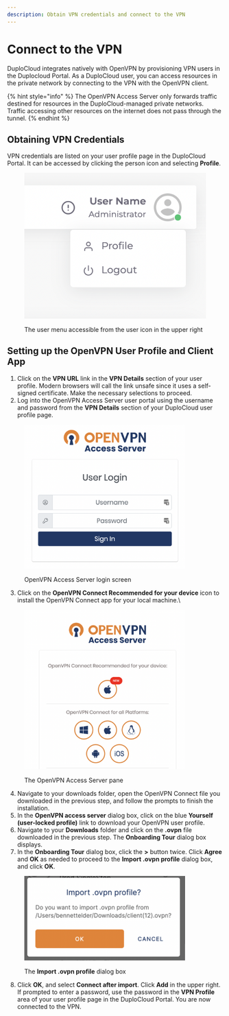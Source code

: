 ```yaml
---
description: Obtain VPN credentials and connect to the VPN
---
```


# Connect to the VPN

DuploCloud integrates natively with OpenVPN by provisioning VPN users in the Duplocloud Portal. As a DuploCloud user, you can access resources in the private network by connecting to the VPN with the OpenVPN client.

{% hint style="info" %}
The OpenVPN Access Server only forwards traffic destined for resources in the DuploCloud-managed private networks. Traffic accessing other resources on the internet does not pass through the tunnel.
{% endhint %}

## Obtaining VPN Credentials

VPN credentials are listed on your user profile page in the DuploCloud Portal. It can be accessed by clicking the person icon and selecting **Profile**.

<div align="left"><figure><img src="../../.gitbook/assets/image (187).png" alt=""><figcaption><p>The user menu accessible from the user icon in the upper right</p></figcaption></figure></div>

## Setting up the OpenVPN User Profile and Client App

1. Click on the **VPN URL** link in the **VPN Details** section of your user profile. Modern browsers will call the link unsafe since it uses a self-signed certificate. Make the necessary selections to proceed.
2. Log into the OpenVPN Access Server user portal using the username and password from the **VPN Details** section of your DuploCloud user profile page.

<div align="left"><figure><img src="../../.gitbook/assets/666.png" alt="" width="375"><figcaption><p>OpenVPN Access Server login screen</p></figcaption></figure></div>

3. Click on the **OpenVPN Connect Recommended for your device** icon to install the OpenVPN Connect app for your local machine.\


<div align="left"><figure><img src="../../.gitbook/assets/picture 123.png" alt="" width="375"><figcaption><p>The OpenVPN Access Server pane</p></figcaption></figure></div>

4. Navigate to your downloads folder, open the OpenVPN Connect file you downloaded in the previous step, and follow the prompts to finish the installation.&#x20;
5. In the **OpenVPN access server** dialog box, click on the blue **Yourself (user-locked profile)** link to download your OpenVPN user profile.
6. Navigate to your **Downloads** folder and click on the **.ovpn** file downloaded in the previous step. The **Onboarding Tour** dialog box displays.&#x20;
7. In the **Onboarding Tour** dialog box, click the **>** button twice. Click **Agree** and **OK** as needed to proceed to the **Import .ovpn profile** dialog box, and click **OK**.&#x20;

<div align="left"><figure><img src="../../.gitbook/assets/234.png" alt="" width="375"><figcaption><p>The <strong>Import .ovpn profile</strong> dialog box</p></figcaption></figure></div>

8. Click **OK**, and select **Connect after import**. Click **Add** in the upper right. If prompted to enter a password, use the password in the **VPN Profile** area of your user profile page in the DuploCloud Portal. You are now connected to the VPN.&#x20;
